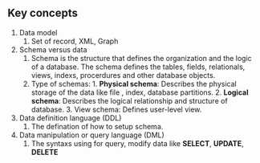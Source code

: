 ## Key concepts

1. Data model
	1. Set of record, XML, Graph
2. Schema versus data
	1. Schema is the structure that defines the organization and the logic of a database. The schema defines the tables, fields, relationals, views, indexs, procerdures and other database objects.
	2. Type of schemas:
			1. **Physical schema**: Describes the physical storage of the data like file , index, database partitions.
			2. **Logical schema**: Describes the logical relationship and structure of database.
			3. View schema: Defines user-level view.
3. Data definition language (DDL)
	1. The defination of how to setup schema.
4. Data manipulation or query language (DML)
	1. The syntaxs using for query, modify data like **SELECT**, **UPDATE**, **DELETE**

